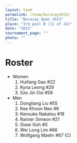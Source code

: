 ```yaml
---
layout: team
permalink: /team/boracay2013/
title: "Boracay Open 2013"
place: "3rd pool B (11 of 24)"
date: "2013"
tournament_page: ""
photo: ""
---
```


# Roster

* Women
	1. Huifang Gao #22
	2. Kyna Leong #29
	3. Sze Jin Ooi #58
* Men
	1. Dongliang Liu #55
	2. Kee Khoon Neo #6
	3. Kensuke Nakatsu #18
	4. Rainier Simeon #21
	5. Siwei Goh #0
	6. Wei Long Lim #66
	7. Wolfgang Maehr #67 (C)
